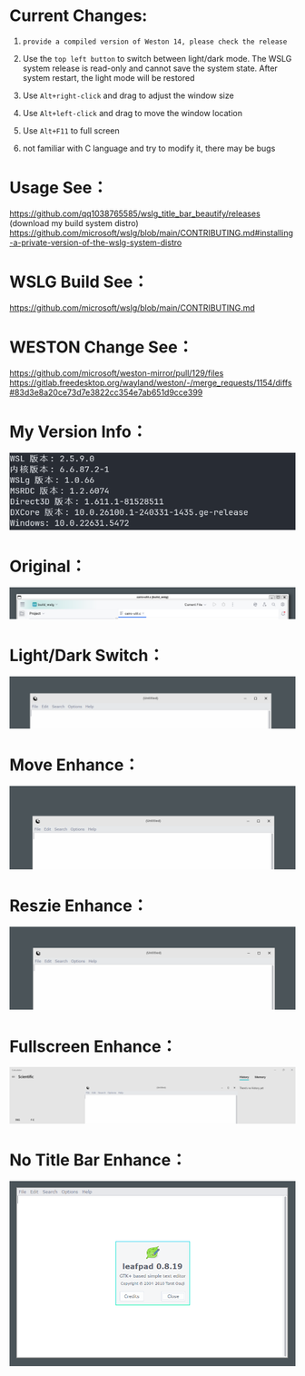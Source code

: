 # Current Changes:
1. `provide a compiled version of Weston 14, please check the release`

2. Use the `top left button` to switch between light/dark mode. The WSLG system release is read-only and cannot save the system state. After system restart, the light mode will be restored

3. Use `Alt+right-click` and drag to adjust the window size

4. Use `Alt+left-click` and drag to move the window location

5. Use `Alt+F11` to full screen

6. not familiar with C language and try to modify it, there may be bugs

# Usage See：
https://github.com/qq1038765585/wslg_title_bar_beautify/releases (download my build system distro)  
https://github.com/microsoft/wslg/blob/main/CONTRIBUTING.md#installing-a-private-version-of-the-wslg-system-distro

# WSLG Build See：
https://github.com/microsoft/wslg/blob/main/CONTRIBUTING.md

# WESTON Change See：
https://github.com/microsoft/weston-mirror/pull/129/files
https://gitlab.freedesktop.org/wayland/weston/-/merge_requests/1154/diffs#83d3e8a20ce73d7e3822cc354e7ab651d9cce399

# My Version Info：
![My Version Info](https://github.com/qq1038765585/wslg_title_bar_beautify/blob/main/version.png "My Version Info")

# Original：
![Original](https://github.com/qq1038765585/wslg_title_bar_beautify/blob/main/normal.png "Original")

# Light/Dark Switch：
![Light/Dark Switch](https://github.com/qq1038765585/wslg_title_bar_beautify/blob/main/mode.gif "Light/Dark Switch")

# Move Enhance：
![Move Enhance](https://github.com/qq1038765585/wslg_title_bar_beautify/blob/main/move.gif "Move Enhance")

# Reszie Enhance：
![Reszie Enhance](https://github.com/qq1038765585/wslg_title_bar_beautify/blob/main/resize.gif "Reszie Enhance")

# Fullscreen Enhance：
![Fullscreen Enhance](https://github.com/qq1038765585/wslg_title_bar_beautify/blob/main/fullscreen.gif "Fullscreen Enhance")

# No Title Bar Enhance：
![No Title Bar Enhance](https://github.com/qq1038765585/wslg_title_bar_beautify/blob/main/no_title_bar_mode.png "No Title Bar Enhance")
